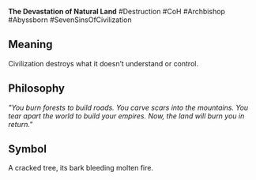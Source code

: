 **The Devastation of Natural Land**
\#Destruction #CoH #Archbishop #Abyssborn #SevenSinsOfCivilization

## Meaning

Civilization destroys what it doesn’t understand or control.

## Philosophy

*"You burn forests to build roads. You carve scars into the mountains. You tear apart the world to build your empires. Now, the land will burn you in return."*

## Symbol

A cracked tree, its bark bleeding molten fire.
